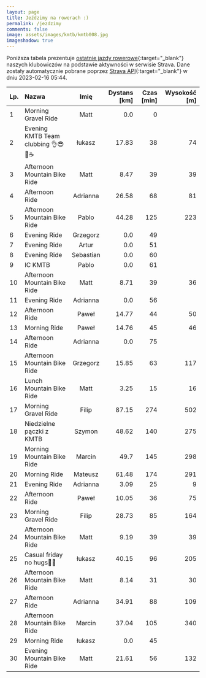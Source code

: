 ```yaml
---
layout: page
title: Jeździmy na rowerach :)
permalink: /jezdzimy
comments: false
image: assets/images/kmtb/kmtb008.jpg
imageshadow: true
---
```


Poniższa tabela prezentuje [ostatnie jazdy rowerowe](https://www.strava.com/clubs/336381){:target="_blank"} naszych klubowiczów na podstawie aktywności w serwisie Strava. Dane zostały automatycznie pobrane poprzez [Strava API](https://developers.strava.com/docs/reference/#api-Clubs-getClubActivitiesById){:target="_blank"} w dniu 2023-02-16 05:44.

Lp. | Nazwa | Imię | Dystans [km] | Czas [min] | Wysokość [m]
:--- | :--- | :---: | ---: | ---: | ---:
1|Morning Gravel Ride|Matt|0.0|0|
2|Evening KMTB Team clubbing 👌😎🚴☕|łukasz|17.83|38|74
3|Afternoon Mountain Bike Ride|Matt|8.47|39|39
4|Afternoon Ride|Adrianna|26.58|68|81
5|Afternoon Mountain Bike Ride|Pablo|44.28|125|223
6|Evening Ride|Grzegorz|0.0|49|
7|Evening Ride|Artur|0.0|51|
8|Evening Ride|Sebastian|0.0|60|
9|IC KMTB|Pablo|0.0|61|
10|Afternoon Mountain Bike Ride|Matt|8.71|39|36
11|Evening Ride|Adrianna|0.0|56|
12|Afternoon Ride|Paweł|14.77|44|50
13|Morning Ride|Paweł|14.76|45|46
14|Afternoon Ride|Adrianna|0.0|75|
15|Afternoon Mountain Bike Ride|Grzegorz|15.85|63|117
16|Lunch Mountain Bike Ride|Matt|3.25|15|16
17|Morning Gravel Ride|Filip|87.15|274|502
18|Niedzielne pączki z KMTB|Szymon|48.62|140|275
19|Morning Mountain Bike Ride|Marcin|49.7|145|298
20|Morning Ride|Mateusz|61.48|174|291
21|Evening Ride|Adrianna|3.09|25|9
22|Afternoon Ride|Paweł|10.05|36|75
23|Morning Gravel Ride|Filip|28.73|85|164
24|Afternoon Mountain Bike Ride|Matt|9.19|39|39
25|Casual  friday no hugs💪😎|łukasz|40.15|96|205
26|Afternoon Mountain Bike Ride|Matt|8.14|31|30
27|Afternoon Ride|Adrianna|34.91|88|109
28|Afternoon Mountain Bike Ride|Marcin|37.04|105|340
29|Morning Ride|łukasz|0.0|45|
30|Evening Mountain Bike Ride|Matt|21.61|56|132
